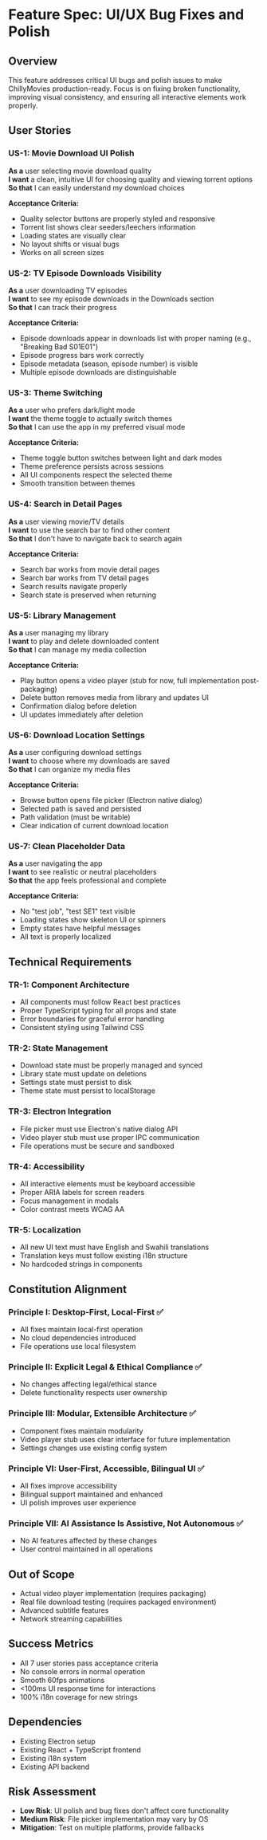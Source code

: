 # Feature Spec: UI/UX Bug Fixes and Polish

## Overview
This feature addresses critical UI bugs and polish issues to make ChillyMovies production-ready. Focus is on fixing broken functionality, improving visual consistency, and ensuring all interactive elements work properly.

## User Stories

### US-1: Movie Download UI Polish
**As a** user selecting movie download quality  
**I want** a clean, intuitive UI for choosing quality and viewing torrent options  
**So that** I can easily understand my download choices

**Acceptance Criteria:**
- Quality selector buttons are properly styled and responsive
- Torrent list shows clear seeders/leechers information
- Loading states are visually clear
- No layout shifts or visual bugs
- Works on all screen sizes

### US-2: TV Episode Downloads Visibility
**As a** user downloading TV episodes  
**I want** to see my episode downloads in the Downloads section  
**So that** I can track their progress

**Acceptance Criteria:**
- Episode downloads appear in downloads list with proper naming (e.g., "Breaking Bad S01E01")
- Episode progress bars work correctly
- Episode metadata (season, episode number) is visible
- Multiple episode downloads are distinguishable

### US-3: Theme Switching
**As a** user who prefers dark/light mode  
**I want** the theme toggle to actually switch themes  
**So that** I can use the app in my preferred visual mode

**Acceptance Criteria:**
- Theme toggle button switches between light and dark modes
- Theme preference persists across sessions
- All UI components respect the selected theme
- Smooth transition between themes

### US-4: Search in Detail Pages
**As a** user viewing movie/TV details  
**I want** to use the search bar to find other content  
**So that** I don't have to navigate back to search again

**Acceptance Criteria:**
- Search bar works from movie detail pages
- Search bar works from TV detail pages
- Search results navigate properly
- Search state is preserved when returning

### US-5: Library Management
**As a** user managing my library  
**I want** to play and delete downloaded content  
**So that** I can manage my media collection

**Acceptance Criteria:**
- Play button opens a video player (stub for now, full implementation post-packaging)
- Delete button removes media from library and updates UI
- Confirmation dialog before deletion
- UI updates immediately after deletion

### US-6: Download Location Settings
**As a** user configuring download settings  
**I want** to choose where my downloads are saved  
**So that** I can organize my media files

**Acceptance Criteria:**
- Browse button opens file picker (Electron native dialog)
- Selected path is saved and persisted
- Path validation (must be writable)
- Clear indication of current download location

### US-7: Clean Placeholder Data
**As a** user navigating the app  
**I want** to see realistic or neutral placeholders  
**So that** the app feels professional and complete

**Acceptance Criteria:**
- No "test job", "test SE1" text visible
- Loading states show skeleton UI or spinners
- Empty states have helpful messages
- All text is properly localized

## Technical Requirements

### TR-1: Component Architecture
- All components must follow React best practices
- Proper TypeScript typing for all props and state
- Error boundaries for graceful error handling
- Consistent styling using Tailwind CSS

### TR-2: State Management
- Download state must be properly managed and synced
- Library state must update on deletions
- Settings state must persist to disk
- Theme state must persist to localStorage

### TR-3: Electron Integration
- File picker must use Electron's native dialog API
- Video player stub must use proper IPC communication
- File operations must be secure and sandboxed

### TR-4: Accessibility
- All interactive elements must be keyboard accessible
- Proper ARIA labels for screen readers
- Focus management in modals
- Color contrast meets WCAG AA

### TR-5: Localization
- All new UI text must have English and Swahili translations
- Translation keys must follow existing i18n structure
- No hardcoded strings in components

## Constitution Alignment

### Principle I: Desktop-First, Local-First ✅
- All fixes maintain local-first operation
- No cloud dependencies introduced
- File operations use local filesystem

### Principle II: Explicit Legal & Ethical Compliance ✅
- No changes affecting legal/ethical stance
- Delete functionality respects user ownership

### Principle III: Modular, Extensible Architecture ✅
- Component fixes maintain modularity
- Video player stub uses clear interface for future implementation
- Settings changes use existing config system

### Principle VI: User-First, Accessible, Bilingual UI ✅
- All fixes improve accessibility
- Bilingual support maintained and enhanced
- UI polish improves user experience

### Principle VII: AI Assistance Is Assistive, Not Autonomous ✅
- No AI features affected by these changes
- User control maintained in all operations

## Out of Scope
- Actual video player implementation (requires packaging)
- Real file download testing (requires packaged environment)
- Advanced subtitle features
- Network streaming capabilities

## Success Metrics
- All 7 user stories pass acceptance criteria
- No console errors in normal operation
- Smooth 60fps animations
- <100ms UI response time for interactions
- 100% i18n coverage for new strings

## Dependencies
- Existing Electron setup
- Existing React + TypeScript frontend
- Existing i18n system
- Existing API backend

## Risk Assessment
- **Low Risk**: UI polish and bug fixes don't affect core functionality
- **Medium Risk**: File picker implementation may vary by OS
- **Mitigation**: Test on multiple platforms, provide fallbacks
